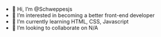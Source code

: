 - 👋 Hi, I’m @Schweppesjs
- 👀 I’m interested in becoming a better front-end developer
- 🌱 I’m currently learning HTML, CSS, Javascript
- 💞️ I’m looking to collaborate on N/A
  

<!---
Schweppesjs/Schweppesjs is a ✨ special ✨ repository because its `README.md` (this file) appears on your GitHub profile.
You can click the Preview link to take a look at your changes.
--->
